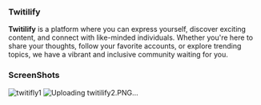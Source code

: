 ### Twitilify
**Twitilify** is a platform where you can express yourself, discover exciting content, and connect with like-minded individuals. Whether you're here to share your thoughts, follow your favorite accounts, or explore trending topics, we have a vibrant and inclusive community waiting for you.
### ScreenShots

![twitifly1](https://github.com/The-SaqlainNawaz/Twitilify/assets/81869501/79ef1949-b199-4cb8-96b9-4251ad2a625f)
![Uploading twitilify2.PNG…]()
